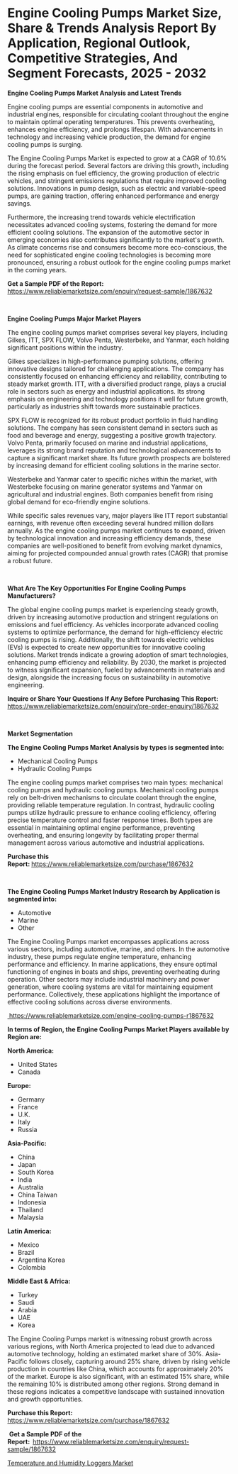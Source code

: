 <p><h1>Engine Cooling Pumps Market Size, Share & Trends Analysis Report By Application, Regional Outlook, Competitive Strategies, And Segment Forecasts, 2025 - 2032</h1></p><p><strong>Engine Cooling Pumps Market Analysis and Latest Trends</strong></p>
<p><p>Engine cooling pumps are essential components in automotive and industrial engines, responsible for circulating coolant throughout the engine to maintain optimal operating temperatures. This prevents overheating, enhances engine efficiency, and prolongs lifespan. With advancements in technology and increasing vehicle production, the demand for engine cooling pumps is surging.</p><p>The Engine Cooling Pumps Market is expected to grow at a CAGR of 10.6% during the forecast period. Several factors are driving this growth, including the rising emphasis on fuel efficiency, the growing production of electric vehicles, and stringent emissions regulations that require improved cooling solutions. Innovations in pump design, such as electric and variable-speed pumps, are gaining traction, offering enhanced performance and energy savings.</p><p>Furthermore, the increasing trend towards vehicle electrification necessitates advanced cooling systems, fostering the demand for more efficient cooling solutions. The expansion of the automotive sector in emerging economies also contributes significantly to the market's growth. As climate concerns rise and consumers become more eco-conscious, the need for sophisticated engine cooling technologies is becoming more pronounced, ensuring a robust outlook for the engine cooling pumps market in the coming years.</p></p>
<p><strong>Get a Sample PDF of the Report:&nbsp;</strong> <a href="https://www.reliablemarketsize.com/enquiry/request-sample/1867632?utm_campaign=2295&utm_medium=2&utm_source=Github&utm_content=ia&utm_term=19022025&utm_id=engine-cooling-pumps">https://www.reliablemarketsize.com/enquiry/request-sample/1867632</a></p>
<p>&nbsp;</p>
<p><strong>Engine Cooling Pumps Major Market Players</strong></p>
<p><p>The engine cooling pumps market comprises several key players, including Gilkes, ITT, SPX FLOW, Volvo Penta, Westerbeke, and Yanmar, each holding significant positions within the industry. </p><p>Gilkes specializes in high-performance pumping solutions, offering innovative designs tailored for challenging applications. The company has consistently focused on enhancing efficiency and reliability, contributing to steady market growth. ITT, with a diversified product range, plays a crucial role in sectors such as energy and industrial applications. Its strong emphasis on engineering and technology positions it well for future growth, particularly as industries shift towards more sustainable practices.</p><p>SPX FLOW is recognized for its robust product portfolio in fluid handling solutions. The company has seen consistent demand in sectors such as food and beverage and energy, suggesting a positive growth trajectory. Volvo Penta, primarily focused on marine and industrial applications, leverages its strong brand reputation and technological advancements to capture a significant market share. Its future growth prospects are bolstered by increasing demand for efficient cooling solutions in the marine sector.</p><p>Westerbeke and Yanmar cater to specific niches within the market, with Westerbeke focusing on marine generator systems and Yanmar on agricultural and industrial engines. Both companies benefit from rising global demand for eco-friendly engine solutions.</p><p>While specific sales revenues vary, major players like ITT report substantial earnings, with revenue often exceeding several hundred million dollars annually. As the engine cooling pumps market continues to expand, driven by technological innovation and increasing efficiency demands, these companies are well-positioned to benefit from evolving market dynamics, aiming for projected compounded annual growth rates (CAGR) that promise a robust future.</p></p>
<p>&nbsp;</p>
<p><strong>What Are The Key Opportunities For Engine Cooling Pumps Manufacturers?</strong></p>
<p><p>The global engine cooling pumps market is experiencing steady growth, driven by increasing automotive production and stringent regulations on emissions and fuel efficiency. As vehicles incorporate advanced cooling systems to optimize performance, the demand for high-efficiency electric cooling pumps is rising. Additionally, the shift towards electric vehicles (EVs) is expected to create new opportunities for innovative cooling solutions. Market trends indicate a growing adoption of smart technologies, enhancing pump efficiency and reliability. By 2030, the market is projected to witness significant expansion, fueled by advancements in materials and design, alongside the increasing focus on sustainability in automotive engineering.</p></p>
<p><strong>Inquire or Share Your Questions If Any Before Purchasing This Report:</strong> <a href="https://www.reliablemarketsize.com/enquiry/pre-order-enquiry/1867632?utm_campaign=2295&utm_medium=2&utm_source=Github&utm_content=ia&utm_term=19022025&utm_id=engine-cooling-pumps">https://www.reliablemarketsize.com/enquiry/pre-order-enquiry/1867632</a></p>
<p>&nbsp;</p>
<p><strong>Market Segmentation</strong></p>
<p><strong>The Engine Cooling Pumps Market Analysis by types is segmented into:</strong></p>
<p><ul><li>Mechanical Cooling Pumps</li><li>Hydraulic Cooling Pumps</li></ul></p>
<p><p>The engine cooling pumps market comprises two main types: mechanical cooling pumps and hydraulic cooling pumps. Mechanical cooling pumps rely on belt-driven mechanisms to circulate coolant through the engine, providing reliable temperature regulation. In contrast, hydraulic cooling pumps utilize hydraulic pressure to enhance cooling efficiency, offering precise temperature control and faster response times. Both types are essential in maintaining optimal engine performance, preventing overheating, and ensuring longevity by facilitating proper thermal management across various automotive and industrial applications.</p></p>
<p><strong>Purchase this Report:&nbsp;</strong><a href="https://www.reliablemarketsize.com/purchase/1867632?utm_campaign=2295&utm_medium=2&utm_source=Github&utm_content=ia&utm_term=19022025&utm_id=engine-cooling-pumps">https://www.reliablemarketsize.com/purchase/1867632</a></p>
<p>&nbsp;</p>
<p><strong>The Engine Cooling Pumps Market Industry Research by Application is segmented into:</strong></p>
<p><ul><li>Automotive</li><li>Marine</li><li>Other</li></ul></p>
<p><p>The Engine Cooling Pumps market encompasses applications across various sectors, including automotive, marine, and others. In the automotive industry, these pumps regulate engine temperature, enhancing performance and efficiency. In marine applications, they ensure optimal functioning of engines in boats and ships, preventing overheating during operation. Other sectors may include industrial machinery and power generation, where cooling systems are vital for maintaining equipment performance. Collectively, these applications highlight the importance of effective cooling solutions across diverse environments.</p></p>
<p><a href="https://www.reliablemarketsize.com/engine-cooling-pumps-r1867632?utm_campaign=2295&utm_medium=2&utm_source=Github&utm_content=ia&utm_term=19022025&utm_id=engine-cooling-pumps">&nbsp;https://www.reliablemarketsize.com/engine-cooling-pumps-r1867632</a></p>
<p><strong>In terms of Region, the Engine Cooling Pumps Market Players available by Region are:</strong></p>
<p>
    <p> <strong> North America: </strong>
        <ul>
            <li>United States</li>
            <li>Canada</li>
        </ul>
        </p> 
    <p> <strong> Europe: </strong>
        <ul>
            <li>Germany</li>
            <li>France</li>
            <li>U.K.</li>
            <li>Italy</li>
            <li>Russia</li>
        </ul>
        </p> 
    <p> <strong> Asia-Pacific: </strong>
        <ul>
            <li>China</li>
            <li>Japan</li>
            <li>South Korea</li>
            <li>India</li>
            <li>Australia</li>
            <li>China Taiwan</li>
            <li>Indonesia</li>
            <li>Thailand</li>
            <li>Malaysia</li>
        </ul>
        </p> 
    <p> <strong> Latin America: </strong>
        <ul>
            <li>Mexico</li>
            <li>Brazil</li>
            <li>Argentina Korea</li>
            <li>Colombia</li>
        </ul>
        </p> 
    <p> <strong> Middle East & Africa: </strong>
        <ul>
            <li>Turkey</li>
            <li>Saudi</li>
            <li>Arabia</li>
            <li>UAE</li>
            <li>Korea</li>
        </ul>
    </p>
    </p>
<p><p>The Engine Cooling Pumps market is witnessing robust growth across various regions, with North America projected to lead due to advanced automotive technology, holding an estimated market share of 30%. Asia-Pacific follows closely, capturing around 25% share, driven by rising vehicle production in countries like China, which accounts for approximately 20% of the market. Europe is also significant, with an estimated 15% share, while the remaining 10% is distributed among other regions. Strong demand in these regions indicates a competitive landscape with sustained innovation and growth opportunities.</p></p>
<p><strong>Purchase this Report: </strong><a href="https://www.reliablemarketsize.com/purchase/1867632?utm_campaign=2295&utm_medium=2&utm_source=Github&utm_content=ia&utm_term=19022025&utm_id=engine-cooling-pumps">https://www.reliablemarketsize.com/purchase/1867632</a></p>
<p>&nbsp;<strong>Get a Sample PDF of the Report:&nbsp;&nbsp;</strong><a href="https://www.reliablemarketsize.com/enquiry/request-sample/1867632?utm_campaign=2295&utm_medium=2&utm_source=Github&utm_content=ia&utm_term=19022025&utm_id=engine-cooling-pumps">https://www.reliablemarketsize.com/enquiry/request-sample/1867632</a></p>
<p><strong></strong></p>
<p><p><a href="https://github.com/arvelm4nthig/Market-Research-Report-List-1/blob/main/temperature-and-humidity-loggers-market.md?utm_campaign=2295&utm_medium=2&utm_source=Github&utm_content=ia&utm_term=19022025&utm_id=engine-cooling-pumps">Temperature and Humidity Loggers Market</a></p></p>